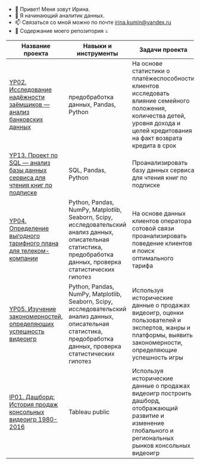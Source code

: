 - 👋 Привет! Меня зовут Ирина.
- 👀 Я начинающий аналитик данных.
- 📫 Связаться со мной можно по почте irina.kumin@yandex.ru
- 📁 Содержание моего репозитория ⤵

| Название проекта | Навыки и инструменты | Задачи проекта |
| --- | --- | --- |
| [YP02. Исследование надёжности заёмщиков — анализ банковских данных](https://github.com/irinakuminova/YP02_Bank_clients) | предобработка данных, Pandas, Python | На основе статистики о платёжеспособности клиентов исследовать влияние семейного положения, количества детей, уровня дохода и целей кредитования на факт возврата кредита в срок |    
| [YP13. Проект по SQL — анализ базы данных сервиса для чтения книг по подписке](https://github.com/irinakuminova/YP13_SQL_project) | SQL, Pandas, Python | Проанализировать базу данных сервиса для чтения книг по подписке |    
| [YP04. Определение выгодного тарифного плана для телеком-компании](https://github.com/irinakuminova/YP04_Telecom_tariffs) | Python, Pandas, NumPy, Matplotlib, Seaborn, Scipy, исследовательский анализ данных, описательная статистика, предобработка данных, проверка статистических гипотез | На основе данных клиентов оператора сотовой связи проанализировать поведение клиентов и поиск оптимального тарифа |    
| [YP05. Изучение закономерностей, определяющих успешность видеоигр](https://github.com/irinakuminova/YP05_Video_games_sales) | Python, Pandas, NumPy, Matplotlib, Seaborn, Scipy, исследовательский анализ данных, описательная статистика, предобработка данных, проверка статистических гипотез | Используя исторические данные о продажах видеоигр, оценки пользователей и экспертов, жанры и платформы, выявить закономерности, определяющие успешность игры | 
| [IP01. Дашборд: История продаж консольных видеоигр 1980-2016](https://github.com/irinakuminova/IP01_Video_games_sales_history) | Tableau public | Используя исторические данные о продажах видеоигр построить дашборд, отображающий развитие и изменение глобального и региональных рынков консольных видеоигр |

<!---
irinakuminova/irinakuminova is a ✨ special ✨ repository because its `README.md` (this file) appears on your GitHub profile.
You can click the Preview link to take a look at your changes.
--->

